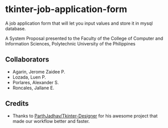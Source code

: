 # tkinter-job-application-form
 A job application form that will let you input values and store it in mysql database.

A System Proposal presented to the Faculty of the College of Computer and Information Sciences, Polytechnic University of the Philippines 

## Collaborators
* Agarin, Jerome Zaidee P. 
* Lozada, Luen P. 
* Porlares, Alexander S. 
* Roncales, Jallane E. 

## Credits
- Thanks to [ParthJadhav/Tkinter-Designer](https://github.com/ParthJadhav/Tkinter-Designer) for his awesome project that made our workflow better and faster.
